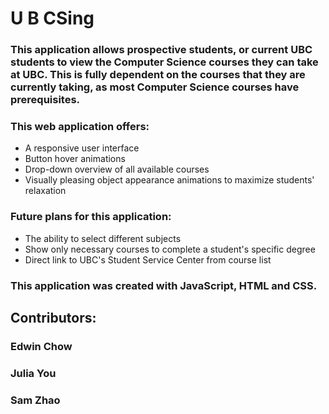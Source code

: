 # U B CSing
### This application allows prospective students, or current UBC students to view the Computer Science courses they can take at UBC. This is fully dependent on the courses that they are currently taking, as most Computer Science courses have prerequisites.

### This web application offers:

<ul>
  <li>A responsive user interface</li>
  <li>Button hover animations</li>
  <li>Drop-down overview of all available courses</li>
  <li>Visually pleasing object appearance animations to maximize students' relaxation</li>
</ul>

### Future plans for this application:
<ul>
  <li>The ability to select different subjects</li>
  <li>Show only necessary courses to complete a student's specific degree</li>
  <li>Direct link to UBC's Student Service Center from course list</li>
</ul>

### This application was created with JavaScript, HTML and CSS.


## **Contributors:** 
### Edwin Chow
### Julia You
### Sam Zhao
